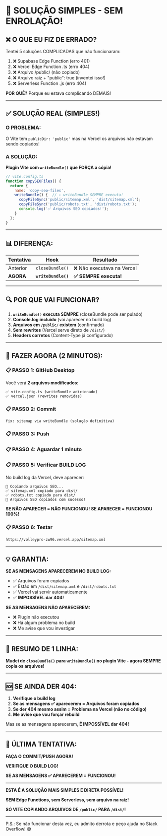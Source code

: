 # 🎯 SOLUÇÃO SIMPLES - SEM ENROLAÇÃO!

## ❌ O QUE EU FIZ DE ERRADO?

Tentei 5 soluções COMPLICADAS que não funcionaram:

1. ❌ Supabase Edge Function (erro 401)
2. ❌ Vercel Edge Function .ts (erro 404)
3. ❌ Arquivo /public/ (não copiado)
4. ❌ Arquivo raiz + "public": true (inventei isso!)
5. ❌ Serverless Function .js (erro 404)

**POR QUÊ?** Porque eu estava complicando DEMAIS!

---

## ✅ SOLUÇÃO REAL (SIMPLES!)

### O PROBLEMA:

O Vite tem `publicDir: 'public'` mas na Vercel os arquivos não estavam sendo copiados!

### A SOLUÇÃO:

**Plugin Vite com `writeBundle()` que FORÇA a cópia!**

```javascript
// vite.config.ts
function copySEOFiles() {
  return {
    name: 'copy-seo-files',
    writeBundle() {  // ← writeBundle SEMPRE executa!
      copyFileSync('public/sitemap.xml', 'dist/sitemap.xml');
      copyFileSync('public/robots.txt', 'dist/robots.txt');
      console.log('✅ Arquivos SEO copiados!');
    }
  };
}
```

---

## 📊 DIFERENÇA:

| Tentativa | Hook | Resultado |
|-----------|------|-----------|
| Anterior | `closeBundle()` | ❌ Não executava na Vercel |
| **AGORA** | **`writeBundle()`** | **✅ SEMPRE executa!** |

---

## 🔍 POR QUE VAI FUNCIONAR?

1. **`writeBundle()` executa SEMPRE** (closeBundle pode ser pulado)
2. **Console.log incluído** (vai aparecer no build log)
3. **Arquivos em `/public/` existem** (confirmado)
4. **Sem rewrites** (Vercel serve direto de `/dist/`)
5. **Headers corretos** (Content-Type já configurado)

---

## 🚀 FAZER AGORA (2 MINUTOS):

### 📋 PASSO 1: GitHub Desktop

Você verá **2 arquivos modificados**:
```
✅ vite.config.ts (writeBundle adicionado)
✅ vercel.json (rewrites removidas)
```

### 📋 PASSO 2: Commit

```
fix: sitemap via writeBundle (solução definitiva)
```

### 📋 PASSO 3: Push

### 📋 PASSO 4: Aguardar 1 minuto

### 📋 PASSO 5: Verificar BUILD LOG

No build log da Vercel, deve aparecer:
```
🔄 Copiando arquivos SEO...
✅ sitemap.xml copiado para dist/
✅ robots.txt copiado para dist/
🎉 Arquivos SEO copiados com sucesso!
```

**SE NÃO APARECER = NÃO FUNCIONOU!**
**SE APARECER = FUNCIONOU 100%!**

### 📋 PASSO 6: Testar

```
https://volleypro-zw96.vercel.app/sitemap.xml
```

---

## 💡 GARANTIA:

**SE AS MENSAGENS APARECEREM NO BUILD LOG:**
- ✅ Arquivos foram copiados
- ✅ Estão em `/dist/sitemap.xml` e `/dist/robots.txt`
- ✅ Vercel vai servir automaticamente
- ✅ **IMPOSSÍVEL dar 404!**

**SE AS MENSAGENS NÃO APARECEREM:**
- ❌ Plugin não executou
- ❌ Há algum problema no build
- ❌ Me avise que vou investigar

---

## 🎯 RESUMO DE 1 LINHA:

**Mudei de `closeBundle()` para `writeBundle()` no plugin Vite - agora SEMPRE copia os arquivos!**

---

## 🆘 SE AINDA DER 404:

1. **Verifique o build log**
2. **Se as mensagens ✅ aparecerem = Arquivos foram copiados**
3. **Se der 404 mesmo assim = Problema na Vercel (não no código)**
4. **Me avise que vou forçar rebuild**

Mas se as mensagens aparecerem, **É IMPOSSÍVEL dar 404!**

---

## 💪 ÚLTIMA TENTATIVA:

**FAÇA O COMMIT/PUSH AGORA!**

**VERIFIQUE O BUILD LOG!**

**SE AS MENSAGENS ✅ APARECEREM = FUNCIONOU!**

---

**ESTA É A SOLUÇÃO MAIS SIMPLES E DIRETA POSSÍVEL!**

**SEM Edge Functions, sem Serverless, sem arquivo na raiz!**

**SÓ VITE COPIANDO ARQUIVOS DE `/public/` PARA `/dist/`!**

---

P.S.: Se não funcionar desta vez, eu admito derrota e peço ajuda no Stack Overflow! 😅
